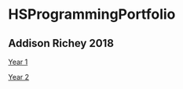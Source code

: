 # HSProgrammingPortfolio
## Addison Richey 2018
[Year 1](https://littlerichey.github.io/Programming1Portfolio2016-17)

[Year 2](https://littlerichey.github.io/HSProgrammingPortfolio/Year2Code)
